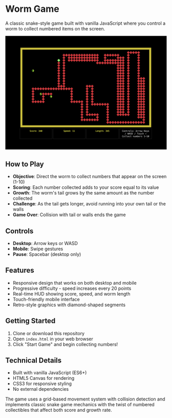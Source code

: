 # Worm Game

A classic snake-style game built with vanilla JavaScript where you control a worm to collect numbered items on the screen.

![Worm Gameplay](retro-worm-gameplay.png)

## How to Play

- **Objective**: Direct the worm to collect numbers that appear on the screen (1-10)
- **Scoring**: Each number collected adds to your score equal to its value
- **Growth**: The worm's tail grows by the same amount as the number collected
- **Challenge**: As the tail gets longer, avoid running into your own tail or the walls
- **Game Over**: Collision with tail or walls ends the game

## Controls

- **Desktop**: Arrow keys or WASD
- **Mobile**: Swipe gestures
- **Pause**: Spacebar (desktop only)

## Features

- Responsive design that works on both desktop and mobile
- Progressive difficulty - speed increases every 20 points
- Real-time HUD showing score, speed, and worm length
- Touch-friendly mobile interface
- Retro-style graphics with diamond-shaped segments

## Getting Started

1. Clone or download this repository
2. Open `index.html` in your web browser
3. Click "Start Game" and begin collecting numbers!

## Technical Details

- Built with vanilla JavaScript (ES6+)
- HTML5 Canvas for rendering
- CSS3 for responsive styling
- No external dependencies

The game uses a grid-based movement system with collision detection and implements classic snake game mechanics with the twist of numbered collectibles that affect both score and growth rate.